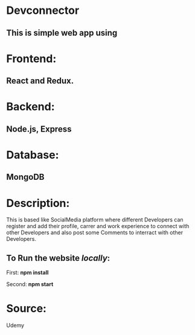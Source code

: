 # Devconnector
## This is simple web app using 
# Frontend: 
## React and Redux.
# Backend: 
## Node.js, Express
# Database: 
## MongoDB

# Description:
This is based like SocialMedia platform where different Developers can register and add their profile, carrer and work experience to connect
with other Developers and also post some Comments to interract with other Developers.


## To Run the website *locally*:
First: **npm install**

Second: **npm start**

# Source:
Udemy
